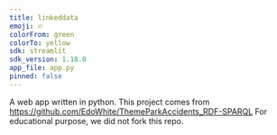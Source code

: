 ```yaml
---
title: linkeddata
emoji: 🔥
colorFrom: green
colorTo: yellow
sdk: streamlit
sdk_version: 1.18.0
app_file: app.py
pinned: false
---
```

A web app written in python. This project comes from 
https://github.com/EdoWhite/ThemeParkAccidents_RDF-SPARQL 
For educational purpose, we did not fork this repo.
